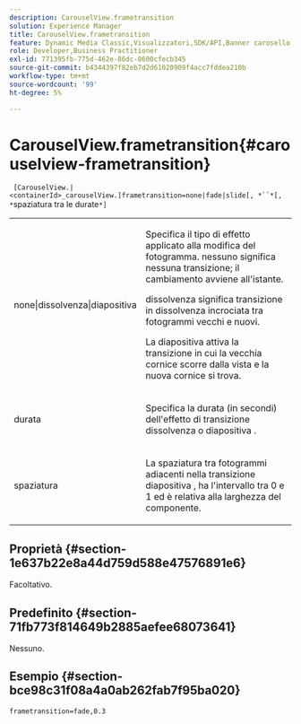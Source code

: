 ```yaml
---
description: CarouselView.frametransition
solution: Experience Manager
title: CarouselView.frametransition
feature: Dynamic Media Classic,Visualizzatori,SDK/API,Banner carosello
role: Developer,Business Practitioner
exl-id: 771395fb-775d-462e-86dc-0600cfecb345
source-git-commit: b4344397f82eb7d2d61020909f4acc7fddea210b
workflow-type: tm+mt
source-wordcount: '99'
ht-degree: 5%

---
```


# CarouselView.frametransition{#carouselview-frametransition}

` [CarouselView.|<containerId>_carouselView.]frametransition=none|fade|slide[, *``*[, *`spaziatura tra le durate`*]`

<table id="table_D5992FCFF26046079089652B211BB6C5"> 
 <tbody> 
  <tr> 
   <td colname="col1"> <p> <span class="codeph"> none|dissolvenza|diapositiva  </span> </p> </td> 
   <td colname="col2"> <p>Specifica il tipo di effetto applicato alla modifica del fotogramma. <span class="codeph"> nessuno  </span> significa nessuna transizione; il cambiamento avviene all'istante. </p> <p> <span class="codeph"> dissolvenza  </span> significa transizione in dissolvenza incrociata tra fotogrammi vecchi e nuovi. </p> <p> <span class="codeph"> La diapositiva  </span> attiva la transizione in cui la vecchia cornice scorre dalla vista e la nuova cornice si trova. </p> </td> 
  </tr> 
  <tr> 
   <td colname="col1"> <p> <span class="codeph"> <span class="varname"> durata  </span> </span> </p> </td> 
   <td colname="col2"> <p>Specifica la durata (in secondi) dell'effetto di transizione <span class="codeph"> dissolvenza </span> o <span class="codeph"> diapositiva </span>. </p> </td> 
  </tr> 
  <tr> 
   <td colname="col1"> <p> <span class="codeph"> <span class="varname"> spaziatura  </span> </span> </p> </td> 
   <td colname="col2"> <p>La spaziatura tra fotogrammi adiacenti nella transizione <span class="codeph"> diapositiva </span>, ha l'intervallo tra <span class="codeph"> 0 </span> e <span class="codeph"> 1 </span> ed è relativa alla larghezza del componente. </p> </td> 
  </tr> 
 </tbody> 
</table>

## Proprietà {#section-1e637b22e8a44d759d588e47576891e6}

Facoltativo.

## Predefinito {#section-71fb773f814649b2885aefee68073641}

Nessuno.

## Esempio {#section-bce98c31f08a4a0ab262fab7f95ba020}

`frametransition=fade,0.3`

